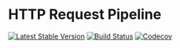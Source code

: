 HTTP Request Pipeline
================================
[![Latest Stable Version](https://poser.pugx.org/spiral/http/version)](https://packagist.org/packages/spiral/http)
[![Build Status](https://travis-ci.org/spiral/http.svg?branch=master)](https://travis-ci.org/spiral/http)
[![Codecov](https://codecov.io/gh/spiral/http/branch/master/graph/badge.svg)](https://codecov.io/gh/spiral/http/)